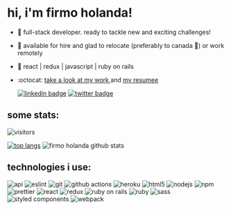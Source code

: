 # hi, i'm firmo holanda!

- 🐛 full-stack developer. ready to tackle new and exciting challenges!
- 💸 available for hire and glad to relocate (preferably to canada 🍁) or work remotely
- 📡 react | redux | javascript | ruby on rails
- :octocat: <a href="https://firmoholanda.github.io/"> take a look at my work </a> and <a href="https://www.linkedin.com/in/firmoholanda/"> my resumee </a>

  [![linkedin badge](https://img.shields.io/badge/-firmoholanda-blue?style=flat-square&logo=linkedin&logocolor=white&link=https://www.linkedin.com/in/firmoholanda)](https://www.linkedin.com/in/firmoholanda/)
  [![twitter badge](https://img.shields.io/badge/-@firmoholanda_-1ca0f1?style=flat-square&labelcolor=1ca0f1&logo=twitter&logocolor=white&link=https://twitter.com/firmoholanda)](https://twitter.com/firmoholanda)


## some stats:

  ![visitors](https://visitor-badge.glitch.me/badge?page_id=firmoholanda.visitor-badge)
  
  [![top langs](https://github-readme-stats.vercel.app/api/top-langs/?username=firmoholanda&layout=compact)](https://github.com/firmoholanda/github-readme-stats)
  ![firmo holanda github stats](https://github-readme-stats.vercel.app/api?username=firmoholanda&show_icons=true)
  

## technologies i use:

  ![api](https://img.shields.io/badge/-api-f7b93e?style=flat-square&logo=api&logocolor=white)
  ![eslint](https://img.shields.io/badge/-eslint-43853d?style=flat-square&logo=eslint&logocolor=white)
  ![git](https://img.shields.io/badge/-git-f05032?style=flat-square&logo=git&logocolor=white)
  ![github actions](https://img.shields.io/badge/-github_actions-2088ff?style=flat-square&logo=github-actions&logocolor=white)
  ![heroku](https://img.shields.io/badge/-heroku-430098?style=flat-square&logo=heroku&logocolor=white)
  ![html5](https://img.shields.io/badge/-html5-e34f26?style=flat-square&logo=html5&logocolor=white)
  ![nodejs](https://img.shields.io/badge/-nodejs-43853d?style=flat-square&logo=node.js&logocolor=white)
  ![npm](https://img.shields.io/badge/-npm-cb3837?style=flat-square&logo=npm&logocolor=white)
  ![prettier](https://img.shields.io/badge/-prettier-f7b93e?style=flat-square&logo=prettier&logocolor=white)
  ![react](https://img.shields.io/badge/-react-8dd6f9?style=flat-square&logo=react&logocolor=white)
  ![redux](https://img.shields.io/badge/-redux-764abc?style=flat-square&logo=redux&logocolor=white)
  ![ruby on rails](https://img.shields.io/badge/-rails-45b8d8?style=flat-square&logo=ruby&logocolor=white)
  ![ruby](https://img.shields.io/badge/-ruby-430098?style=flat-square&logo=ruby&logocolor=white)
  ![sass](https://img.shields.io/badge/-sass-cc6699?style=flat-square&logo=sass&logocolor=white)
  ![styled components](https://img.shields.io/badge/-styled_components-db7092?style=flat-square&logo=styled-components&logocolor=white)
  ![webpack](https://img.shields.io/badge/-webpack-8dd6f9?style=flat-square&logo=webpack&logocolor=white)
